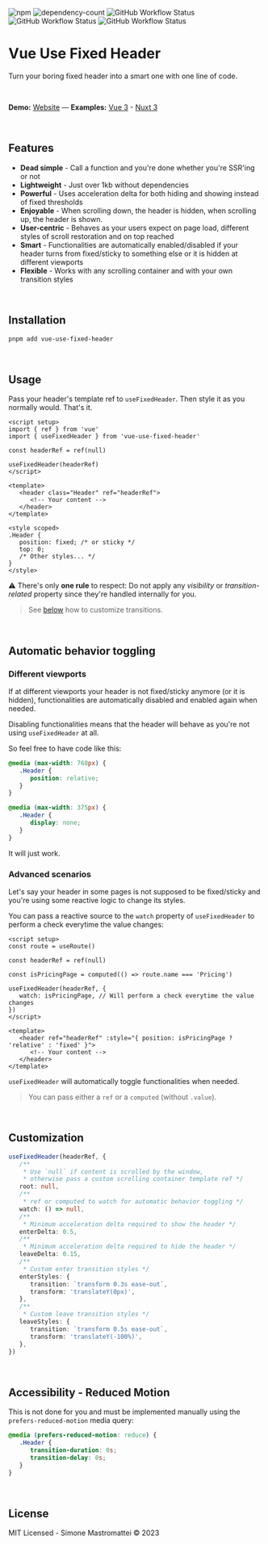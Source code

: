 ![npm](https://img.shields.io/npm/v/vue-use-fixed-header?color=46c119) ![dependency-count](https://img.shields.io/badge/dependencies-0-success) ![GitHub Workflow Status](https://img.shields.io/github/actions/workflow/status/smastrom/vue-use-fixed-header/chrome.yml?branch=main&label=chrome) ![GitHub Workflow Status](https://img.shields.io/github/actions/workflow/status/smastrom/vue-use-fixed-header/safari.yml?branch=main&label=safari) ![GitHub Workflow Status](https://img.shields.io/github/actions/workflow/status/smastrom/vue-use-fixed-header/firefox.yml?branch=main&label=firefox)

# Vue Use Fixed Header

Turn your boring fixed header into a smart one with one line of code.

<br />

**Demo:** [Website](https://vue-use-fixed-header.netlify.app/) — **Examples:** [Vue 3](https://stackblitz.com/edit/vitejs-vite-nc7ey2?file=index.html,src%2Fcomponents%2FPage.vue) - [Nuxt 3](https://stackblitz.com/edit/nuxt-starter-zbtjes?file=layouts%2Fdefault.vue)

<br />

## Features

-  **Dead simple** - Call a function and you're done whether you're SSR'ing or not
-  **Lightweight** - Just over 1kb without dependencies
-  **Powerful** - Uses acceleration delta for both hiding and showing instead of fixed thresholds
-  **Enjoyable** - When scrolling down, the header is hidden, when scrolling up, the header is shown.
-  **User-centric** - Behaves as your users expect on page load, different styles of scroll restoration and on top reached
-  **Smart** - Functionalities are automatically enabled/disabled if your header turns from fixed/sticky to something else or it is hidden at different viewports
-  **Flexible** - Works with any scrolling container and with your own transition styles

<br />

## Installation

```bash
pnpm add vue-use-fixed-header
```

<br />

## Usage

Pass your header's template ref to `useFixedHeader`. Then style it as you normally would. That's it.

```vue
<script setup>
import { ref } from 'vue'
import { useFixedHeader } from 'vue-use-fixed-header'

const headerRef = ref(null)

useFixedHeader(headerRef)
</script>

<template>
   <header class="Header" ref="headerRef">
      <!-- Your content -->
   </header>
</template>

<style scoped>
.Header {
   position: fixed; /* or sticky */
   top: 0;
   /* Other styles... */
}
</style>
```

:warning: There's only **one rule** to respect: Do not apply any _visibility_ or _transition-related_ property since they're handled internally for you.

> See [below](#customization) how to customize transitions.

<br />

## Automatic behavior toggling

### Different viewports

If at different viewports your header is not fixed/sticky anymore (or it is hidden), functionalities are automatically disabled and enabled again when needed.

Disabling functionalities means that the header will behave as you're not using `useFixedHeader` at all.

So feel free to have code like this:

```css
@media (max-width: 768px) {
   .Header {
      position: relative;
   }
}

@media (max-width: 375px) {
   .Header {
      display: none;
   }
}
```

It will just work.

### Advanced scenarios

Let's say your header in some pages is not supposed to be fixed/sticky and you're using some reactive logic to change its styles.

You can pass a reactive source to the `watch` property of `useFixedHeader` to perform a check everytime the value changes:

```vue
<script setup>
const route = useRoute()

const headerRef = ref(null)

const isPricingPage = computed(() => route.name === 'Pricing')

useFixedHeader(headerRef, {
   watch: isPricingPage, // Will perform a check everytime the value changes
})
</script>

<template>
   <header ref="headerRef" :style="{ position: isPricingPage ? 'relative' : 'fixed' }">
      <!-- Your content -->
   </header>
</template>
```

`useFixedHeader` will automatically toggle functionalities when needed.

> You can pass either a `ref` or a `computed` (without `.value`).

<br />

## Customization

```ts
useFixedHeader(headerRef, {
   /**
    * Use `null` if content is scrolled by the window,
    * otherwise pass a custom scrolling container template ref */
   root: null,
   /**
    * ref or computed to watch for automatic behavior toggling */
   watch: () => null,
   /**
    * Minimum acceleration delta required to show the header */
   enterDelta: 0.5,
   /**
    * Minimum acceleration delta required to hide the header */
   leaveDelta: 0.15,
   /**
    * Custom enter transition styles */
   enterStyles: {
      transition: `transform 0.3s ease-out`,
      transform: 'translateY(0px)',
   },
   /**
    * Custom leave transition styles */
   leaveStyles: {
      transition: `transform 0.5s ease-out`,
      transform: 'translateY(-100%)',
   },
})
```

<br />

## Accessibility - Reduced Motion

This is not done for you and must be implemented manually using the `prefers-reduced-motion` media query:

```css
@media (prefers-reduced-motion: reduce) {
   .Header {
      transition-duration: 0s;
      transition-delay: 0s;
   }
}
```

<br />

## License

MIT Licensed - Simone Mastromattei © 2023
